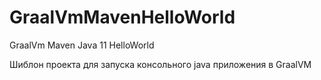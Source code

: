 # GraalVmMavenHelloWorld
GraalVm Maven Java 11 HelloWorld


Шиблон проекта для запуска консольного java приложения в GraalVM
